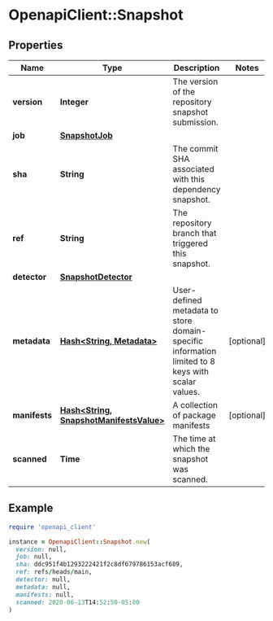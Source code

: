 # OpenapiClient::Snapshot

## Properties

| Name | Type | Description | Notes |
| ---- | ---- | ----------- | ----- |
| **version** | **Integer** | The version of the repository snapshot submission. |  |
| **job** | [**SnapshotJob**](SnapshotJob.md) |  |  |
| **sha** | **String** | The commit SHA associated with this dependency snapshot. |  |
| **ref** | **String** | The repository branch that triggered this snapshot. |  |
| **detector** | [**SnapshotDetector**](SnapshotDetector.md) |  |  |
| **metadata** | [**Hash&lt;String, Metadata&gt;**](Metadata.md) | User-defined metadata to store domain-specific information limited to 8 keys with scalar values. | [optional] |
| **manifests** | [**Hash&lt;String, SnapshotManifestsValue&gt;**](SnapshotManifestsValue.md) | A collection of package manifests | [optional] |
| **scanned** | **Time** | The time at which the snapshot was scanned. |  |

## Example

```ruby
require 'openapi_client'

instance = OpenapiClient::Snapshot.new(
  version: null,
  job: null,
  sha: ddc951f4b1293222421f2c8df679786153acf689,
  ref: refs/heads/main,
  detector: null,
  metadata: null,
  manifests: null,
  scanned: 2020-06-13T14:52:50-05:00
)
```

